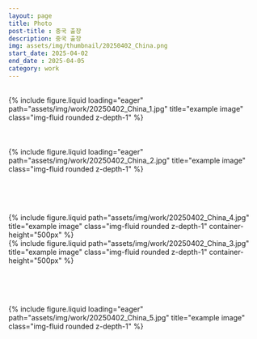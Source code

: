 ```yaml
---
layout: page
title: Photo
post-title : 중국 출장
description: 중국 출장
img: assets/img/thumbnail/20250402_China.png
start_date: 2025-04-02
end_date : 2025-04-05
category: work
---
```



<br>

<div class="row">
    <div class="col-sm mt-3 mt-md-0">
        {% include figure.liquid loading="eager" path="assets/img/work/20250402_China_1.jpg" title="example image" class="img-fluid rounded z-depth-1" %}
    </div>
</div>
<br><br><br>

<div class="row">
    <div class="col-sm mt-3 mt-md-0">
        {% include figure.liquid loading="eager" path="assets/img/work/20250402_China_2.jpg" title="example image" class="img-fluid rounded z-depth-1" %}
    </div>
</div>

<br><br><br>


<div class="row justify-content-sm-center">
    <div class="col-sm-6 mt-3 mt-md-0">
        {% include figure.liquid path="assets/img/work/20250402_China_4.jpg" title="example image" class="img-fluid rounded z-depth-1" container-height="500px" %}
    </div>
    <div class="col-sm-6 mt-3 mt-md-0">
        {% include figure.liquid path="assets/img/work/20250402_China_3.jpg" title="example image" class="img-fluid rounded z-depth-1" container-height="500px" %}
    </div>
</div>


<br><br><br>

<div class="row">
    <div class="col-sm mt-3 mt-md-0">
        {% include figure.liquid loading="eager" path="assets/img/work/20250402_China_5.jpg" title="example image" class="img-fluid rounded z-depth-1" %}
    </div>
</div>